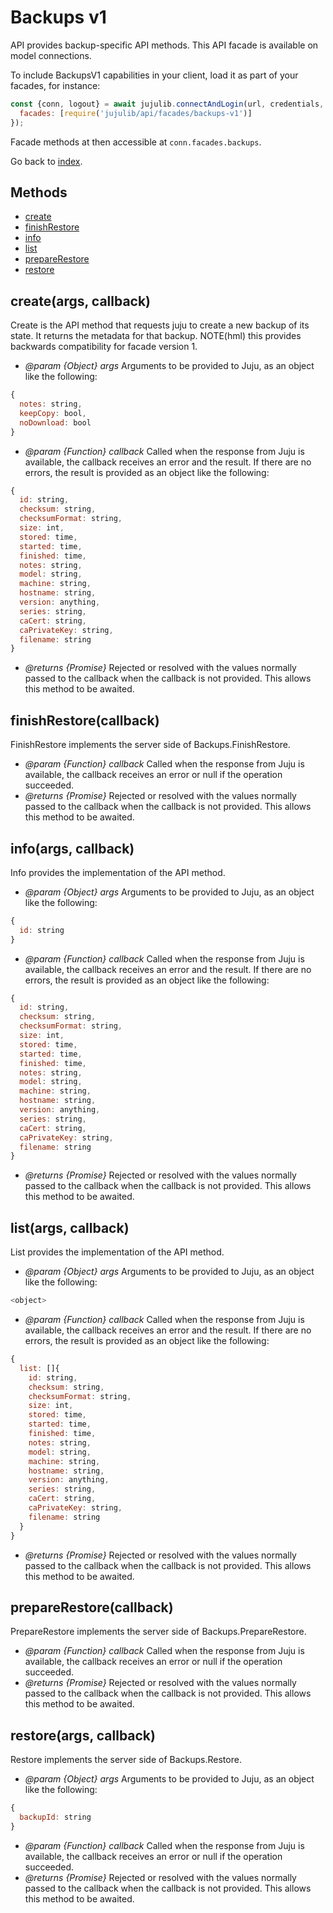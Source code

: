 <!---
NOTE: this file has been generated by the doc command in js-libjuju
on Fri 2018/11/16 13:11:58 UTC. Do not manually edit this file.
--->
# Backups v1

API provides backup-specific API methods.
This API facade is available on model connections.

To include BackupsV1 capabilities in your client, load it as
part of your facades, for instance:
```javascript
const {conn, logout} = await jujulib.connectAndLogin(url, credentials, {
  facades: [require('jujulib/api/facades/backups-v1')]
});
```
Facade methods at then accessible at `conn.facades.backups`.

Go back to [index](index.md).

## Methods
- [create](#createargs-callback)
- [finishRestore](#finishRestorecallback)
- [info](#infoargs-callback)
- [list](#listargs-callback)
- [prepareRestore](#prepareRestorecallback)
- [restore](#restoreargs-callback)

## create(args, callback)
Create is the API method that requests juju to create a new backup of its
    state.  It returns the metadata for that backup.  NOTE(hml) this
    provides backwards compatibility for facade version 1.

- *@param {Object} args* Arguments to be provided to Juju, as an object like
  the following:
```javascript
{
  notes: string,
  keepCopy: bool,
  noDownload: bool
}
```
- *@param {Function} callback* Called when the response from Juju is available,
  the callback receives an error and the result. If there are no errors, the
  result is provided as an object like the following:
```javascript
{
  id: string,
  checksum: string,
  checksumFormat: string,
  size: int,
  stored: time,
  started: time,
  finished: time,
  notes: string,
  model: string,
  machine: string,
  hostname: string,
  version: anything,
  series: string,
  caCert: string,
  caPrivateKey: string,
  filename: string
}
```
- *@returns {Promise}* Rejected or resolved with the values normally passed to
  the callback when the callback is not provided.
  This allows this method to be awaited.

## finishRestore(callback)
FinishRestore implements the server side of Backups.FinishRestore.

- *@param {Function} callback* Called when the response from Juju is available,
  the callback receives an error or null if the operation succeeded.
- *@returns {Promise}* Rejected or resolved with the values normally passed to
  the callback when the callback is not provided.
  This allows this method to be awaited.

## info(args, callback)
Info provides the implementation of the API method.

- *@param {Object} args* Arguments to be provided to Juju, as an object like
  the following:
```javascript
{
  id: string
}
```
- *@param {Function} callback* Called when the response from Juju is available,
  the callback receives an error and the result. If there are no errors, the
  result is provided as an object like the following:
```javascript
{
  id: string,
  checksum: string,
  checksumFormat: string,
  size: int,
  stored: time,
  started: time,
  finished: time,
  notes: string,
  model: string,
  machine: string,
  hostname: string,
  version: anything,
  series: string,
  caCert: string,
  caPrivateKey: string,
  filename: string
}
```
- *@returns {Promise}* Rejected or resolved with the values normally passed to
  the callback when the callback is not provided.
  This allows this method to be awaited.

## list(args, callback)
List provides the implementation of the API method.

- *@param {Object} args* Arguments to be provided to Juju, as an object like
  the following:
```javascript
<object>
```
- *@param {Function} callback* Called when the response from Juju is available,
  the callback receives an error and the result. If there are no errors, the
  result is provided as an object like the following:
```javascript
{
  list: []{
    id: string,
    checksum: string,
    checksumFormat: string,
    size: int,
    stored: time,
    started: time,
    finished: time,
    notes: string,
    model: string,
    machine: string,
    hostname: string,
    version: anything,
    series: string,
    caCert: string,
    caPrivateKey: string,
    filename: string
  }
}
```
- *@returns {Promise}* Rejected or resolved with the values normally passed to
  the callback when the callback is not provided.
  This allows this method to be awaited.

## prepareRestore(callback)
PrepareRestore implements the server side of Backups.PrepareRestore.

- *@param {Function} callback* Called when the response from Juju is available,
  the callback receives an error or null if the operation succeeded.
- *@returns {Promise}* Rejected or resolved with the values normally passed to
  the callback when the callback is not provided.
  This allows this method to be awaited.

## restore(args, callback)
Restore implements the server side of Backups.Restore.

- *@param {Object} args* Arguments to be provided to Juju, as an object like
  the following:
```javascript
{
  backupId: string
}
```
- *@param {Function} callback* Called when the response from Juju is available,
  the callback receives an error or null if the operation succeeded.
- *@returns {Promise}* Rejected or resolved with the values normally passed to
  the callback when the callback is not provided.
  This allows this method to be awaited.